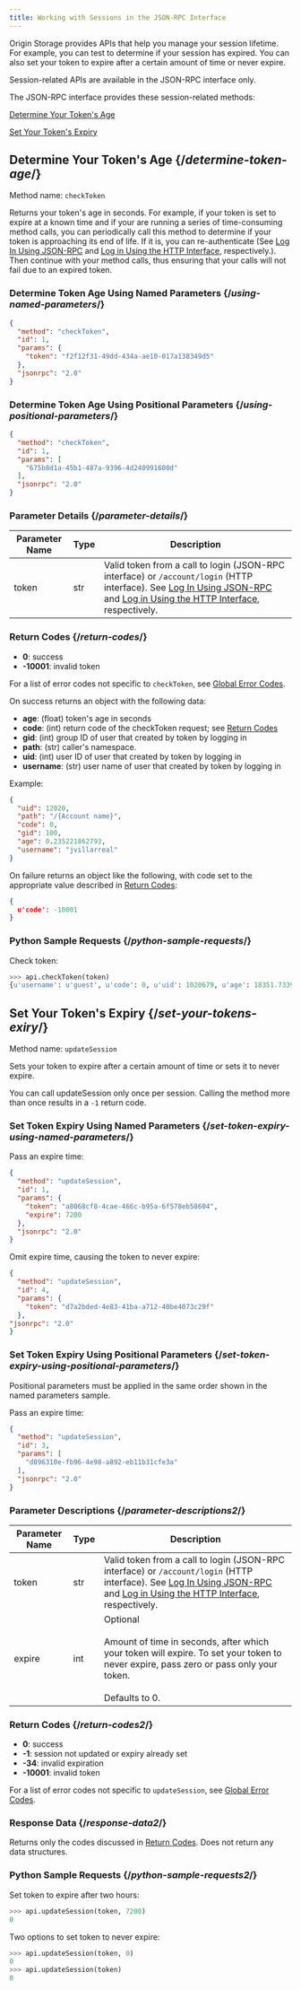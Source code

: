 ```yaml
---
title: Working with Sessions in the JSON-RPC Interface
---
```


Origin Storage provides APIs that help you manage your session lifetime. For example, you can test to determine if your session has expired. You can also set your token to expire after a certain amount of time or never expire.

Session-related APIs are available in the JSON-RPC interface only.

The JSON-RPC interface provides these session-related methods:

[Determine Your Token's Age](#determine-token-age)

[Set Your Token's Expiry](#set-your-tokens-exiry)



## Determine Your Token's Age {/*determine-token-age*/}
Method name: `checkToken`

Returns your token's age in seconds. For example, if your token is set to expire at a known time and if your are running a series of time-consuming method calls, you can periodically call this method to determine if your token is approaching its end of life. If it is, you can re-authenticate (See [Log In Using JSON-RPC](/delivery/storage/apis/api_calls/logging_in_using_the_json_rpc_interface) and [Log in Using the HTTP Interface](/delivery/storage/apis/api_calls/logging_in_using_http_interface), respectively.). Then continue with your method calls, thus ensuring that your calls will not fail due to an expired token.

### Determine Token Age Using Named Parameters {/*using-named-parameters*/}

```JSON
{
  "method": "checkToken",
  "id": 1,
  "params": {
    "token": "f2f12f31-49dd-434a-ae10-017a138349d5"
  },
  "jsonrpc": "2.0"
}
```

### Determine Token Age Using Positional Parameters  {/*using-positional-parameters*/}

```JSON
{
  "method": "checkToken",
  "id": 1,
  "params": [
    "675b8d1a-45b1-487a-9396-4d240991600d"
  ],
  "jsonrpc": "2.0"
}
```

### Parameter Details {/*parameter-details*/}

| Parameter Name | Type | Description |
| --- | --- | --- |
|token|str|Valid token from a call to login (JSON-RPC interface) or `/account/login` (HTTP interface). See [Log In Using JSON-RPC](/delivery/storage/apis/api_calls/logging_in_using_the_json_rpc_interface) and [Log in Using the HTTP Interface](/delivery/storage/apis/api_calls/logging_in_using_http_interface), respectively.|

### Return Codes {/*return-codes*/}
-   **0**: success
-   **\-10001**: invalid token

<Callout type="info">For a list of error codes not specific to `checkToken`, see [Global Error Codes](/delivery/storage/apis/reference_materials/global_error_codes).</Callout>


On success returns an object with the following data:
-   **age**: (float) token's age in seconds
-   **code**: (int) return code of the checkToken request; see [Return Codes](#Return2)
-   **gid**: (int) group ID of user that created by token by logging in
-   **path**: (str) caller's namespace.
-   **uid**: (int) user ID of user that created by token by logging in
-   **username**: (str) user name of user that created by token by logging in

Example:
```JSON
{
  "uid": 12020,
  "path": "/{Account name}",
  "code": 0,
  "gid": 100,
  "age": 0.235221862793,
  "username": "jvillarreal"
}
```

On failure returns an object like the following, with code set to the appropriate value described in [Return Codes](#return-codes):

```JSON
{
  u'code': -10001
}
```

### Python Sample Requests  {/*python-sample-requests*/}

Check token:

```Python
>>> api.checkToken(token)
{u'username': u'guest', u'code': 0, u'uid': 1020679, u'age': 18351.7339401, u'gid': 1086903, u'path': u'/{your Account name}'}
```

## Set Your Token's Expiry  {/*set-your-tokens-exiry*/}

Method name: `updateSession`

Sets your token to expire after a certain amount of time or sets it to never expire.

<Callout type="info">You can call updateSession only once per session. Calling the method more than once results in a `-1` return code.</Callout>

### Set Token Expiry Using Named Parameters {/*set-token-expiry-using-named-parameters*/}

Pass an expire time:

```JSON
{
  "method": "updateSession",
  "id": 1,
  "params": {
    "token": "a8068cf8-4cae-466c-b95a-6f578eb58604",
    "expire": 7200
  },
  "jsonrpc": "2.0"
}
```

Omit expire time, causing the token to never expire:

```JSON
{
  "method": "updateSession",
  "id": 4,
  "params": {
    "token": "d7a2bded-4e83-41ba-a712-40be4073c29f"
  },
"jsonrpc": "2.0"
}
```

### Set Token Expiry Using Positional Parameters {/*set-token-expiry-using-positional-parameters*/}

Positional parameters must be applied in the same order shown in the named parameters sample.

Pass an expire time:

```JSON
{
  "method": "updateSession",
  "id": 3,
  "params": [
    "d896310e-fb96-4e98-a892-eb11b31cfe3a"
  ],
  "jsonrpc": "2.0"
}
```

### Parameter Descriptions {/*parameter-descriptions2*/}

| Parameter Name | Type | Description |
| --- | --- | --- |
| token | str |  Valid token from a call to login (JSON-RPC interface) or `/account/login` (HTTP interface). See [Log In Using JSON-RPC](/delivery/storage/apis/api_calls/logging_in_using_the_json_rpc_interface) and [Log in Using the HTTP Interface](/delivery/storage/apis/api_calls/logging_in_using_http_interface), respectively.|
| expire | int | Optional<br /><br />Amount of time in seconds, after which your token will expire. To set your token to never expire, pass zero or pass only your token.<br /><br />Defaults to 0. |


### Return Codes {/*return-codes2*/}
-   **0**: success
-   **\-1**: session not updated or expiry already set
-   **\-34**: invalid expiration
-   **\-10001**: invalid token

<Callout type="info">For a list of error codes not specific to `updateSession`, see [Global Error Codes](/delivery/storage/apis/reference_materials/global_error_codes).</Callout>


### Response Data {/*response-data2*/}
Returns only the codes discussed in [Return Codes](#return-codes2). Does not return any data structures.


### Python Sample Requests {/*python-sample-requests2*/}
Set token to expire after two hours:

```Python
>>> api.updateSession(token, 7200)
0
```

Two options to set token to never expire:

```Python
>>> api.updateSession(token, 0)
0
>>> api.updateSession(token)
0
```
